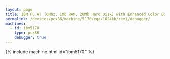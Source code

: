 ```yaml
---
layout: page
title: IBM PC AT (6Mhz, 1Mb RAM, 20Mb Hard Disk) with Enhanced Color Display and Debugger
permalink: /devices/pcx86/machine/5170/ega/1024kb/rev1/debugger/
machines:
  - id: ibm5170
    type: pcx86
    debugger: true
---
```


{% include machine.html id="ibm5170" %}

